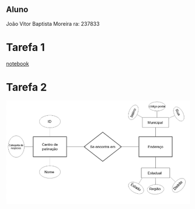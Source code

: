 ## **Aluno**
João Vitor Baptista Moreira ra: 237833

# Tarefa 1
[notebook](notebook/lab01.ipynb)

# Tarefa 2
![](images/diagrama.png)
